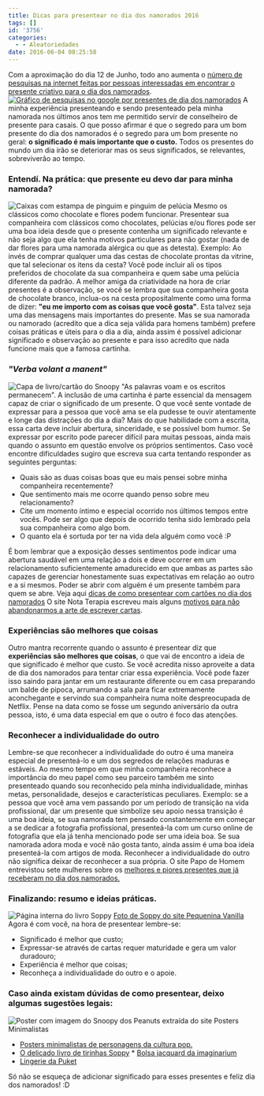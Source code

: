 ```yaml
---
title: Dicas para presentear no dia dos namorados 2016
tags: []
id: '3756'
categories:
  - - Aleatoriedades
date: 2016-06-04 08:25:58
---
```


Com a aproximação do dia 12 de Junho, todo ano aumenta o [número de pesquisas na internet feitas por pessoas interessadas em encontrar o presente criativo para o dia dos namorados](https://www.google.com/trends/explore#q=presente%20namorado%2C%20presente%20namorada&cmpt=q&tz=Etc%2FGMT%2B3). [![Gráfico de pesquisas no google por presentes de dia dos namorados](http://natalia.blog.br/wp-content/uploads/2016/06/pesquisa-dia-dos-namorados-google.png "Gráfico de pesquisas no google por presentes de dia dos namorados")](https://www.google.com/trends/explore#q=presente%20namorado%2C%20presente%20namorada&cmpt=q&tz=Etc%2FGMT%2B3) A minha experiência presenteando e sendo presenteado pela minha namorada nos últimos anos tem me permitido servir de conselheiro de presente para casais. O que posso afirmar é que o segredo para um bom presente do dia dos namorados é o segredo para um bom presente no geral: **o significado é mais importante que o custo.** Todos os presentes do mundo um dia irão se deteriorar mas os seus significados, se relevantes, sobreviverão ao tempo.

### Entendí. Na prática: que presente eu devo dar para minha namorada?

![Caixas com estampa de pinguim e pinguim de pelúcia](http://natalia.blog.br/wp-content/uploads/2016/06/presentes-de-aniversario.jpg) Mesmo os clássicos como chocolate e flores podem funcionar. Presentear sua companheira com clássicos como chocolates, pelúcias e/ou flores pode ser uma boa ideia desde que o presente contenha um significado relevante e não seja algo que ela tenha motivos particulares para não gostar (nada de dar flores para uma namorada alérgica ou que as detesta). Exemplo: Ao invés de comprar qualquer uma das cestas de chocolate prontas da vitrine, que tal selecionar os itens da cesta? Você pode incluir ali os tipos preferidos de chocolate da sua companheira e quem sabe uma pelúcia diferente da padrão. A melhor amiga da criatividade na hora de criar presentes é a observação, se você se lembra que sua companheira gosta de chocolate branco, inclua-os na cesta propositalmente como uma forma de dizer: **"eu me importo com as coisas que você gosta"**. Esta talvez seja uma das mensagens mais importantes do presente. Mas se sua namorada ou namorado (acredito que a dica seja válida para homens também) prefere coisas práticas e úteis para o dia a dia, ainda assim é possível adicionar significado e observação ao presente e para isso acredito que nada funcione mais que a famosa cartinha.

### _"Verba volant a manent"_

![Capa de livro/cartão do Snoopy](http://natalia.blog.br/wp-content/uploads/2015/01/DSCN0131.jpg "Um cartão que fiz para dia dos namorados em 2014") "As palavras voam e os escritos permanecem". A inclusão de uma cartinha é parte essencial da mensagem capaz de criar o significado de um presente. O que você sente vontade de expressar para a pessoa que você ama se ela pudesse te ouvir atentamente e longe das distrações do dia a dia? Mais do que habilidade com a escrita, essa carta deve incluir abertura, sinceridade, e se possível bom humor. Se expressar por escrito pode parecer difícil para muitas pessoas, ainda mais quando o assunto em questão envolve os próprios sentimentos. Caso você encontre dificuldades sugiro que escreva sua carta tentando responder as seguintes perguntas:

*   Quais são as duas coisas boas que eu mais pensei sobre minha companheira recentemente?
*   Que sentimento mais me ocorre quando penso sobre meu relacionamento?
*   Cite um momento íntimo e especial ocorrido nos últimos tempos entre vocês. Pode ser algo que depois de ocorrido tenha sido lembrado pela sua companheira como algo bom.
*   O quanto ela é sortuda por ter na vida dela alguém como você :P

É bom lembrar que a exposição desses sentimentos pode indicar uma abertura saudável em uma relação a dois e deve ocorrer em um relacionamento suficientemente amadurecido em que ambas as partes são capazes de gerenciar honestamente suas expectativas em relação ao outro e a si mesmos. Poder se abrir com alguém é um presente também para quem se abre. Veja aqui [dicas de como presentear com cartões no dia dos namorados](http://natalia.blog.br/2015/01/21/cartoes-para-namorados-download-e-dicas-para-presentear/) O site Nota Terapia escreveu mais alguns [motivos para não abandonarmos a arte de escrever cartas](http://notaterapia.com.br/2015/12/26/9-motivos-para-nao-abandonar-a-arte-de-escrever-cartas/).

### Experiências são melhores que coisas

Outro mantra recorrente quando o assunto é presentear diz que **experiências são melhores que coisas**, o que vai de encontro a ideia de que significado é melhor que custo. Se você acredita nisso aproveite a data de dia dos namorados para tentar criar essa experiência. Você pode fazer isso saindo para jantar em um restaurante diferente ou em casa preparando um balde de pipoca, arrumando a sala para ficar extremamente aconchegante e servindo sua companheira numa noite despreocupada de Netflix. Pense na data como se fosse um segundo aniversário da outra pessoa, isto, é uma data especial em que o outro é foco das atenções.

### Reconhecer a individualidade do outro

Lembre-se que reconhecer a individualidade do outro é uma maneira especial de presenteá-lo e um dos segredos de relações maduras e estáveis. Ao mesmo tempo em que minha companheira reconhece a importância do meu papel como seu parceiro também me sinto presenteado quando sou reconhecido pela minha individualidade, minhas metas, personalidade, desejos e características peculiares. Exemplo: se a pessoa que você ama vem passando por um período de transição na vida profissional, dar um presente que simbolize seu apoio nessa transição é uma boa ideia, se sua namorada tem pensado constantemente em começar a se dedicar a fotografia profissional, presenteá-la com um curso online de fotografia que ela já tenha mencionado pode ser uma ideia boa. Se sua namorada adora moda e você não gosta tanto, ainda assim é uma boa ideia presenteá-la com artigos de moda. Reconhecer a individualidade do outro não significa deixar de reconhecer a sua própria. O site Papo de Homem entrevistou sete mulheres sobre os [melhores e piores presentes que já receberam no dia dos namorados.](http://papodehomem.com.br/presente-de-dia-dos-namorados-explicados-por-mulheres/)

### Finalizando: resumo e ideias práticas.

![Página interna do livro Soppy](http://natalia.blog.br/wp-content/uploads/2016/06/soppy-pequenina-vanilla.jpg "Foto do livro Soppy") [Foto de Soppy do site Pequenina Vanilla](www.pequeninavanilla.com.br/soppy-a-love-story) Agora é com você, na hora de presentear lembre-se:

*   Significado é melhor que custo;
*   Expressar-se através de cartas requer maturidade e gera um valor duradouro;
*   Experiência é melhor que coisas;
*   Reconheça a individualidade do outro e o apoie.

### Caso ainda existam dúvidas de como presentear, deixo algumas sugestões legais:

![Poster com imagem do Snoopy dos Peanuts extraída do site Posters Minimalistas](http://natalia.blog.br/wp-content/uploads/2016/06/snoopy-quadro-posters-minimalistas.png "Poster com imagem do Snoopy dos Peanuts extraída do site Posters Minimalistas")

*   [Posters minimalistas de personagens da cultura pop.](http://postersminimalistas.com.br)
*   [O delicado livro de tirinhas Soppy](http://livraria.folha.com.br/livros/literatura-estrangeira/soppy-philippa-rice-1338659.html)
[](http://livraria.folha.com.br/livros/literatura-estrangeira/soppy-philippa-rice-1338659.html)*   [](http://livraria.folha.com.br/livros/literatura-estrangeira/soppy-philippa-rice-1338659.html)[Bolsa jacquard da imaginarium](http://loja.imaginarium.com.br/bolsa-jacquard-amores.html)
*   [Lingerie da Puket](http://www.puket.com.br/mulher/lingerie)

Só não se esqueça de adicionar significado para esses presentes e feliz dia dos namorados! :D